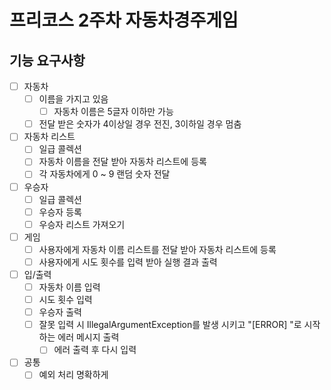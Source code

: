 # 프리코스 2주차 자동차경주게임

## 기능 요구사항

- [ ] 자동차
  - [ ] 이름을 가지고 있음
    - [ ] 자동차 이름은 5글자 이하만 가능
  - [ ] 전달 받은 숫자가 4이상일 경우 전진, 3이하일 경우 멈춤
- [ ] 자동차 리스트
  - [ ] 일급 콜렉션
  - [ ] 자동차 이름을 전달 받아 자동차 리스트에 등록
  - [ ] 각 자동차에게 0 ~ 9 랜덤 숫자 전달
- [ ] 우승자
  - [ ] 일급 콜렉션
  - [ ] 우승자 등록
  - [ ] 우승자 리스트 가져오기
- [ ] 게임
  - [ ] 사용자에게 자동차 이름 리스트를 전달 받아 자동차 리스트에 등록
  - [ ] 사용자에게 시도 횟수를 입력 받아 실행 결과 출력
- [ ] 입/출력
  - [ ] 자동차 이름 입력
  - [ ] 시도 횟수 입력
  - [ ] 우승자 출력
  - [ ] 잘못 입력 시 IllegalArgumentException를 발생 시키고 "[ERROR] "로 시작하는 에러 메시지 출력
    - [ ] 에러 출력 후 다시 입력
- [ ] 공통
  - [ ] 예외 처리 명확하게